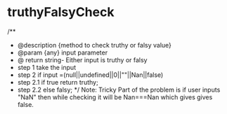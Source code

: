 # truthyFalsyCheck
/**
 * @description {method to check truthy or falsy value}
 * @param {any} input parameter
 * @ return string- Either input is truthy or falsy
 * step 1 take the input 
 * step 2 if input =(null||undefined||0||""||Nan||false)
 * step 2.1 if true return truthy;
 * step 2.2 else falsy;
 */
Note: Tricky Part of the problem is  if user inputs "NaN" then
while checking it will be  Nan===Nan which gives gives false.
